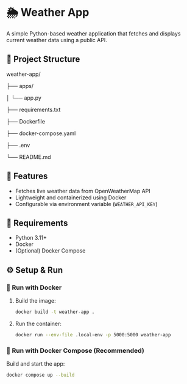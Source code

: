 # 🌦️ Weather App

A simple Python-based weather application that fetches and displays current weather data using a public API.

## 📁 Project Structure

weather-app/

├── apps/

│ └── app.py

├── requirements.txt

├── Dockerfile

├── docker-compose.yaml

├── .env

└── README.md


## 🚀 Features

- Fetches live weather data from OpenWeatherMap API
- Lightweight and containerized using Docker
- Configurable via environment variable (`WEATHER_API_KEY`)

## 🔧 Requirements

- Python 3.11+
- Docker
- (Optional) Docker Compose

## ⚙️ Setup & Run

### 🐳 Run with Docker

1. Build the image:
   ```bash
   docker build -t weather-app .

2. Run the container:
    ```bash
    docker run --env-file .local-env -p 5000:5000 weather-app

### 🐳 Run with Docker Compose (Recommended)

Build and start the app:

``` bash
docker compose up --build